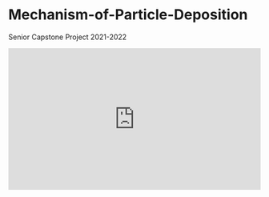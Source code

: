 # Mechanism-of-Particle-Deposition
Senior Capstone Project 2021-2022


<div class="embed-container">
    <iframe width="640" height="390" 
    src="https://www.youtube.com/embed/nuajtc9fk5U" 
    frameborder="0" allowfullscreen></iframe>
</div>
<style>
.embed-container {
  position: relative;
  padding-bottom: 56.25%;
  height: 0;
  overflow: hidden;
  max-width: 100%;
}
.embed-container iframe,
.embed-container object,
.embed-container embed {
  position: absolute;
  top: 0;
  left: 0;
  width: 100%;
  height: 100%;
}
</style>
